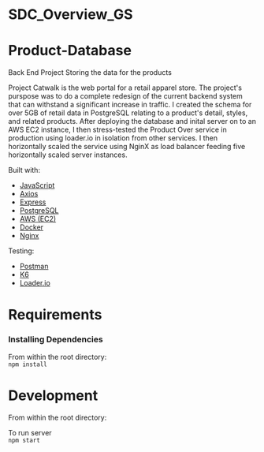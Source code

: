 # SDC_Overview_GS

# Product-Database
Back End Project
Storing the data for the products

Project Catwalk is the web portal for a retail apparel store. The project's purspose was to do a complete redesign of the current backend system that can withstand a significant increase in traffic. I created the schema for over 5GB of retail data in PostgreSQL relating to a product's detail, styles, and related products. After deploying the database and inital server on to an AWS EC2 instance, I then stress-tested the Product Over service in production using loader.io in isolation from other services. I then horizontally scaled the service using NginX as load balancer feeding five horizontally scaled server instances.

Built with:
* [JavaScript](https://www.javascript.com/)
* [Axios](https://www.npmjs.com/package/axios)
* [Express](https://expressjs.com/)
* [PostgreSQL](https://www.postgresql.org/)
* [AWS (EC2)](https://aws.amazon.com/)
* [Docker](https://www.docker.com/)
* [Nginx](https://nginx.org/en/docs/)

Testing:
* [Postman](https://www.postman.com/)
* [K6](https://k6.io/)
* [Loader.io](https://loader.io/)

Requirements
=============
<h3>Installing Dependencies</h3>

From within the root directory:<br>
`npm install`

Development
=============
From within the root directory:

To run server<br>
`npm start`
